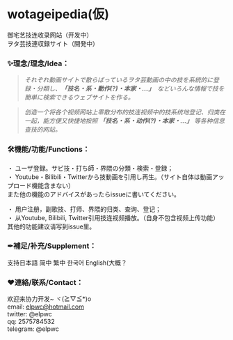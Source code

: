 # wotageipedia(仮)
御宅艺技连收录网站（开发中）  
ヲタ芸技連収録サイト（開発中）  
 
### ✨理念/理念/Idea：

> *それぞれ動画サイトで散らばっているヲタ芸動画の中の技を系統的に登録・分類し、**「技名・系・動作(?)・本家・...」**　などいろんな情報で技を簡単に検索できるウェブサイトを作る。*  
  
> *创造一个将各个视频网站上零散分布的技连视频中的技系统地登记、归类在一起，能方便又快捷地按照 **「技名・系・动作(?)・本家・...」** 等各种信息查技的网站。*   
  
### 🛠機能/功能/Functions：
・ ユーザ登録。サビ技・打ち師・界隈の分類・検索・登録；  
・ Youtube・Bilibili・Twitterから技動画を引用し再生。（サイト自体は動画アップロード機能含まない）  
また他の機能のアドバイスがあったらissueに書いてください。  
  
・ 用户注册，副歌技、打师、界隈的归类、查询、登记；  
・ 从Youtube, Bilibili, Twitter引用技连视频播放。（自身不包含视频上传功能）  
其他的功能建议请写到issue里。  
  
### ✒補足/补充/Supplement：
支持日本語 简中 繁中 한국어 English(大概？

### ❤連絡/联系/Contact：  
欢迎来协力开发~ ヾ(≧▽≦*)o  
email: elpwc@hotmail.com  
twitter: @elpwc  
qq: 2575784532  
telegram: @elpwc  
